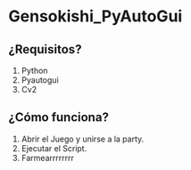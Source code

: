 ﻿# Gensokishi_PyAutoGui

## ¿Requisitos?
1) Python
2) Pyautogui
3) Cv2

## ¿Cómo funciona?
1) Abrir el Juego y unirse a la party.
2) Ejecutar el Script.
3) Farmearrrrrrrr
